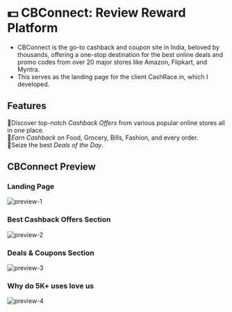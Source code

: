 # 💵 CBConnect: Review Reward Platform
- CBConnect is the go-to cashback and coupon site in India, beloved by thousands, offering a one-stop destination for the best online deals and promo codes from over 20 major stores like Amazon, Flipkart, and Myntra.
- This serves as the landing page for the client CashRace.in, which I developed.

## Features
🔹Discover top-notch *Cashback Offers* from various popular online stores all in one place. <br />
🔹*Earn Cashback* on Food, Grocery, Bills, Fashion, and every order. <br />
🔹Seize the best *Deals of the Day*. <br />



## CBConnect Preview

### Landing Page
<img src="images/preview/1.png" alt="preview-1"> <br />

### Best Cashback Offers Section
<img src="images/preview/2.png" alt="preview-2"> <br />

### Deals & Coupons Section
<img src="images/preview/3.png" alt="preview-3"> <br />

### Why do 5K+ uses love us
<img src="images/preview/4.png" alt="preview-4"> <br />
